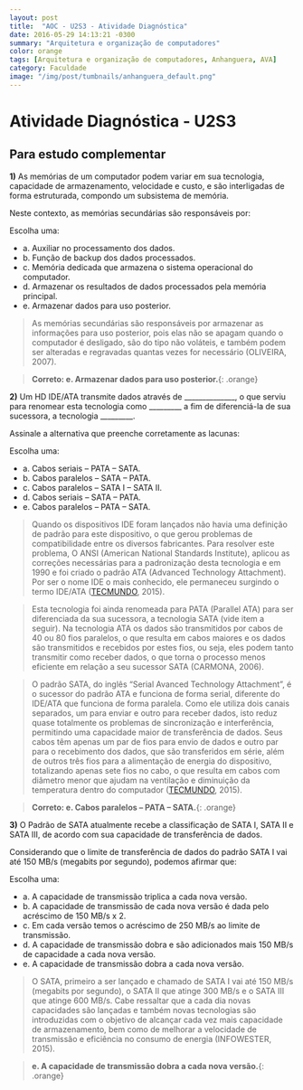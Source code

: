 ```yaml
---
layout: post
title:  "AOC - U2S3 - Atividade Diagnóstica"
date: 2016-05-29 14:13:21 -0300
summary: "Arquitetura e organização de computadores"
color: orange
tags: [Arquitetura e organização de computadores, Anhanguera, AVA]
category: Faculdade
image: "/img/post/tumbnails/anhanguera_default.png"
---
```


# Atividade Diagnóstica - U2S3

## Para estudo complementar

**1)** As memórias de um computador podem variar em sua tecnologia, capacidade de armazenamento, 
velocidade e custo, e são interligadas de forma estruturada, compondo um subsistema de memória.

Neste contexto, as memórias secundárias são responsáveis por:

Escolha uma:

- a. Auxiliar no processamento dos dados.
- b. Função de backup dos dados processados.
- c. Memória dedicada que armazena o sistema operacional do computador.
- d. Armazenar os resultados de dados processados pela memória principal.
- e. Armazenar dados para uso posterior.

>As memórias secundárias são responsáveis por armazenar as informações para
uso posterior, pois elas não se apagam quando o computador é desligado, são do
tipo não voláteis, e também podem ser alteradas e regravadas quantas vezes for
necessário (OLIVEIRA, 2007).

> **Correto: e. Armazenar dados para uso posterior.**{: .orange}

**2)** Um HD IDE/ATA transmite dados através de ______________, o que serviu para renomear esta tecnologia como _________ a fim de diferenciá-la de sua sucessora, a tecnologia _________.

Assinale a alternativa que preenche corretamente as lacunas:

Escolha uma:

- a. Cabos seriais – PATA – SATA.
- b. Cabos paralelos – SATA – PATA.
- c. Cabos paralelos – SATA I – SATA II.
- d. Cabos seriais – SATA – PATA.
- e. Cabos paralelos – PATA – SATA.

> Quando os dispositivos IDE foram lançados não havia uma definição de padrão
para este dispositivo, o que gerou problemas de compatibilidade entre os diversos
fabricantes. Para resolver este problema, O ANSI (American National Standards
Institute), aplicou as correções necessárias para a padronização desta tecnologia
e em 1990 e foi criado o padrão ATA (Advanced Technology Attachment). Por
ser o nome IDE o mais conhecido, ele permaneceu surgindo o termo IDE/ATA
([TECMUNDO](http://tecmundo.com.br), 2015).

> Esta tecnologia foi ainda renomeada para PATA (Parallel ATA) para ser diferenciada
da sua sucessora, a tecnologia SATA (vide item a seguir). Na tecnologia ATA os dados
são transmitidos por cabos de 40 ou 80 fios paralelos, o que resulta em cabos
maiores e os dados são transmitidos e recebidos por estes fios, ou seja, eles podem
tanto transmitir como receber dados, o que torna o processo menos eficiente em
relação a seu sucessor SATA (CARMONA, 2006).

> O padrão SATA, do inglês “Serial Avanced Technology Attachment”, é o sucessor
do padrão ATA e funciona de forma serial, diferente do IDE/ATA que funciona de
forma paralela. Como ele utiliza dois canais separados, um para enviar e outro
para receber dados, isto reduz quase totalmente os problemas de sincronização
e interferência, permitindo uma capacidade maior de transferência de dados. Seus
cabos têm apenas um par de fios para envio de dados e outro par para o recebimento
dos dados, que são transferidos em série, além de outros três fios para a alimentação
de energia do dispositivo, totalizando apenas sete fios no cabo, o que resulta em
cabos com diâmetro menor que ajudam na ventilação e diminuição da temperatura
dentro do computador ([TECMUNDO](http://tecmundo.com.br), 2015).

<script async src="//pagead2.googlesyndication.com/pagead/js/adsbygoogle.js"></script>
<!-- Anuncio Index Page -->
<ins class="adsbygoogle"
     style="display:block"
     data-ad-client="ca-pub-7123972893709158"
     data-ad-slot="2188606626"
     data-ad-format="auto"></ins>
<script>
(adsbygoogle = window.adsbygoogle || []).push({});
</script>

> **Correto: e. Cabos paralelos – PATA – SATA.**{: .orange}

**3)** O Padrão de SATA atualmente recebe a classificação de SATA I, SATA II e SATA III, de acordo com sua capacidade de transferência de dados.

Considerando que o limite de transferência de dados do padrão SATA I vai até 150 MB/s (megabits por segundo), podemos afirmar que:

Escolha uma:

- a. A capacidade de transmissão triplica a cada nova versão.
- b. A capacidade de transmissão de cada nova versão é dada pelo acréscimo de 150 MB/s x 2.
- c. Em cada versão temos o acréscimo de 250 MB/s ao limite de transmissão.
- d. A capacidade de transmissão dobra e são adicionados mais 150 MB/s de capacidade a cada nova versão.
- e. A capacidade de transmissão dobra a cada nova versão.

> O SATA, primeiro a
ser lançado e chamado de SATA I vai até 150 MB/s (megabits por segundo), o SATA
II que atinge 300 MB/s e o SATA III que atinge 600 MB/s. Cabe ressaltar que a cada
dia novas capacidades são lançadas e também novas tecnologias são introduzidas
com o objetivo de alcançar cada vez mais capacidade de armazenamento, bem
como de melhorar a velocidade de transmissão e eficiência no consumo de energia
(INFOWESTER, 2015).

> **e. A capacidade de transmissão dobra a cada nova versão.**{: .orange}